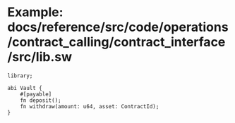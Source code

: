 # Example: docs/reference/src/code/operations/contract_calling/contract_interface/src/lib.sw

```sway
library;

abi Vault {
    #[payable]
    fn deposit();
    fn withdraw(amount: u64, asset: ContractId);
}

```
